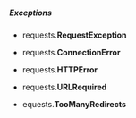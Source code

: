 ##### Exceptions

* requests.**RequestException**

* requests.**ConnectionError**

* requests.**HTTPError**

* requests.**URLRequired**

* equests.**TooManyRedirects**



